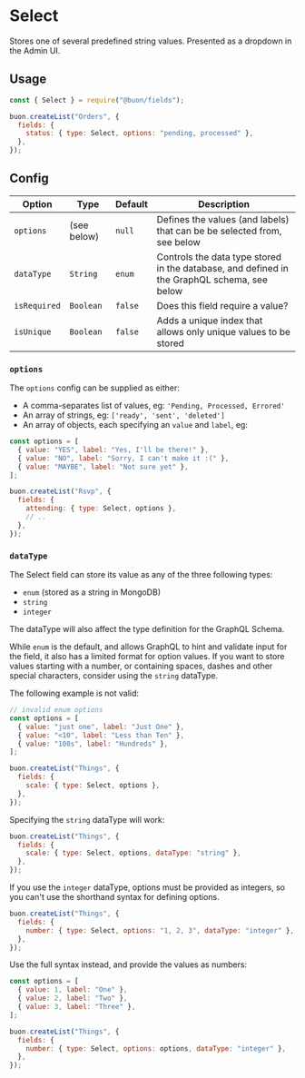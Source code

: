 <!--[meta]
section: api
subSection: field-types
title: Select
[meta]-->

# Select

Stores one of several predefined string values.
Presented as a dropdown in the Admin UI.

## Usage

```js
const { Select } = require("@buon/fields");

buon.createList("Orders", {
  fields: {
    status: { type: Select, options: "pending, processed" },
  },
});
```

## Config

| Option       | Type        | Default | Description                                                                                 |
| ------------ | ----------- | ------- | ------------------------------------------------------------------------------------------- |
| `options`    | (see below) | `null`  | Defines the values (and labels) that can be be selected from, see below                     |
| `dataType`   | `String`    | `enum`  | Controls the data type stored in the database, and defined in the GraphQL schema, see below |
| `isRequired` | `Boolean`   | `false` | Does this field require a value?                                                            |
| `isUnique`   | `Boolean`   | `false` | Adds a unique index that allows only unique values to be stored                             |

### `options`

The `options` config can be supplied as either:

- A comma-separates list of values, eg: `'Pending, Processed, Errored'`
- An array of strings, eg: `['ready', 'sent', 'deleted']`
- An array of objects, each specifying an `value` and `label`, eg:

```js
const options = [
  { value: "YES", label: "Yes, I'll be there!" },
  { value: "NO", label: "Sorry, I can't make it :(" },
  { value: "MAYBE", label: "Not sure yet" },
];

buon.createList("Rsvp", {
  fields: {
    attending: { type: Select, options },
    // ..
  },
});
```

### `dataType`

The Select field can store its value as any of the three following types:

- `enum` (stored as a string in MongoDB)
- `string`
- `integer`

The dataType will also affect the type definition for the GraphQL Schema.

While `enum` is the default, and allows GraphQL to hint and validate input for the field, it also has a limited format for option values. If you want to store values starting with a number, or containing spaces, dashes and other special characters, consider using the `string` dataType.

The following example is not valid:

```js
// invalid enum options
const options = [
  { value: "just one", label: "Just One" },
  { value: "<10", label: "Less than Ten" },
  { value: "100s", label: "Hundreds" },
];

buon.createList("Things", {
  fields: {
    scale: { type: Select, options },
  },
});
```

Specifying the `string` dataType will work:

```js
buon.createList("Things", {
  fields: {
    scale: { type: Select, options, dataType: "string" },
  },
});
```

If you use the `integer` dataType, options must be provided as integers, so you can't use the shorthand syntax for defining options.

```js
buon.createList("Things", {
  fields: {
    number: { type: Select, options: "1, 2, 3", dataType: "integer" },
  },
});
```

Use the full syntax instead, and provide the values as numbers:

```js
const options = [
  { value: 1, label: "One" },
  { value: 2, label: "Two" },
  { value: 3, label: "Three" },
];

buon.createList("Things", {
  fields: {
    number: { type: Select, options: options, dataType: "integer" },
  },
});
```
